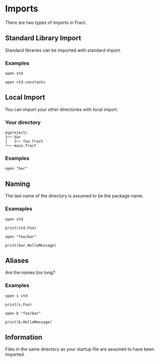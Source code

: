 # Imports

There are two types of imports in Fract.

## Standard Library Import
Standard libraries can be imported with standard import. <br>

### Examples
```
open std
```
```
open std.constants
```

## Local Import
You can import your other directories with local import. <br>

### Your directory
```
myproject/
├── bar
|   ├── foo.fract
└── main.fract
```
### Examples
```
open "bar"
```

## Naming
The last name of the directory is assumed to be the package name.

### Examaples
```
open std

print(std.Foo)
```
```
open "foo/bar"

print(bar.HelloMessage)
```

## Aliases
Are the names too long?

### Examples
```
open s std

print(s.Foo)
```
```
open b "foo/bar"

print(b.HelloMessage)
```

## Information
Files in the same directory as your startup file are assumed to have been imported.
